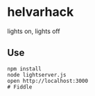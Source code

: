 # helvarhack
lights on, lights off

## Use

```
npm install
node lightserver.js
open http://localhost:3000
# Fiddle
```
